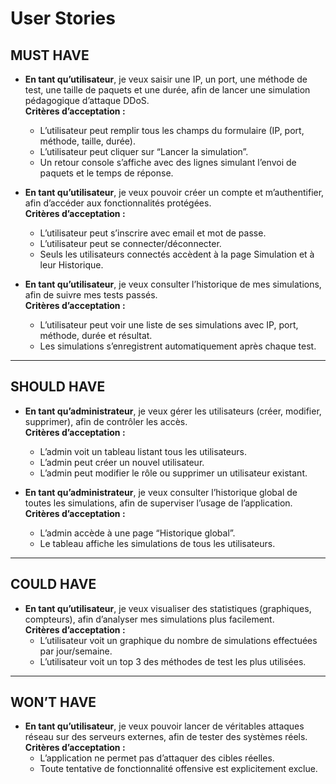 # User Stories

## MUST HAVE
- **En tant qu’utilisateur**, je veux saisir une IP, un port, une méthode de test, une taille de paquets et une durée, afin de lancer une simulation pédagogique d’attaque DDoS.  
  **Critères d’acceptation :**  
  - L’utilisateur peut remplir tous les champs du formulaire (IP, port, méthode, taille, durée).  
  - L’utilisateur peut cliquer sur “Lancer la simulation”.  
  - Un retour console s’affiche avec des lignes simulant l’envoi de paquets et le temps de réponse.

- **En tant qu’utilisateur**, je veux pouvoir créer un compte et m’authentifier, afin d’accéder aux fonctionnalités protégées.  
  **Critères d’acceptation :**  
  - L’utilisateur peut s’inscrire avec email et mot de passe.  
  - L’utilisateur peut se connecter/déconnecter.  
  - Seuls les utilisateurs connectés accèdent à la page Simulation et à leur Historique.

- **En tant qu’utilisateur**, je veux consulter l’historique de mes simulations, afin de suivre mes tests passés.  
  **Critères d’acceptation :**  
  - L’utilisateur peut voir une liste de ses simulations avec IP, port, méthode, durée et résultat.  
  - Les simulations s’enregistrent automatiquement après chaque test.

---

## SHOULD HAVE
- **En tant qu’administrateur**, je veux gérer les utilisateurs (créer, modifier, supprimer), afin de contrôler les accès.  
  **Critères d’acceptation :**  
  - L’admin voit un tableau listant tous les utilisateurs.  
  - L’admin peut créer un nouvel utilisateur.  
  - L’admin peut modifier le rôle ou supprimer un utilisateur existant.

- **En tant qu’administrateur**, je veux consulter l’historique global de toutes les simulations, afin de superviser l’usage de l’application.  
  **Critères d’acceptation :**  
  - L’admin accède à une page “Historique global”.  
  - Le tableau affiche les simulations de tous les utilisateurs.

---

## COULD HAVE
- **En tant qu’utilisateur**, je veux visualiser des statistiques (graphiques, compteurs), afin d’analyser mes simulations plus facilement.  
  **Critères d’acceptation :**  
  - L’utilisateur voit un graphique du nombre de simulations effectuées par jour/semaine.  
  - L’utilisateur voit un top 3 des méthodes de test les plus utilisées.

---

## WON’T HAVE
- **En tant qu’utilisateur**, je veux pouvoir lancer de véritables attaques réseau sur des serveurs externes, afin de tester des systèmes réels.  
  **Critères d’acceptation :**  
  - L’application ne permet pas d’attaquer des cibles réelles.  
  - Toute tentative de fonctionnalité offensive est explicitement exclue.
